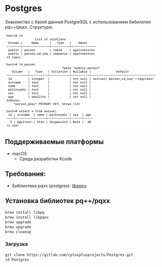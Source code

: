 # Postgres
Знакомство с базой данной PostgreSQL с использованием бибилотек pq++/pqxx.
Структура:
<p align="center">
<img src="images/structure.png"/>
</p>


## Поддерживаемые платформы
* macOS
  * Среда разработки Xcode

## Требования:
* Библиотека pqxx (postgres):
[libpqxx](https://github.com/jtv/libpqxx?ysclid=lqh09ikoqh544846046)

## Установка библиотек pq++/pqxx
```
brew install libpq
brew install libpqxx
brew upgrade
brew upgrade
brew cleanup
```

### Загрузка
```
git clone https://gitlab.com/cplusplusprojects/Postgres.git
cd Postgres
```
